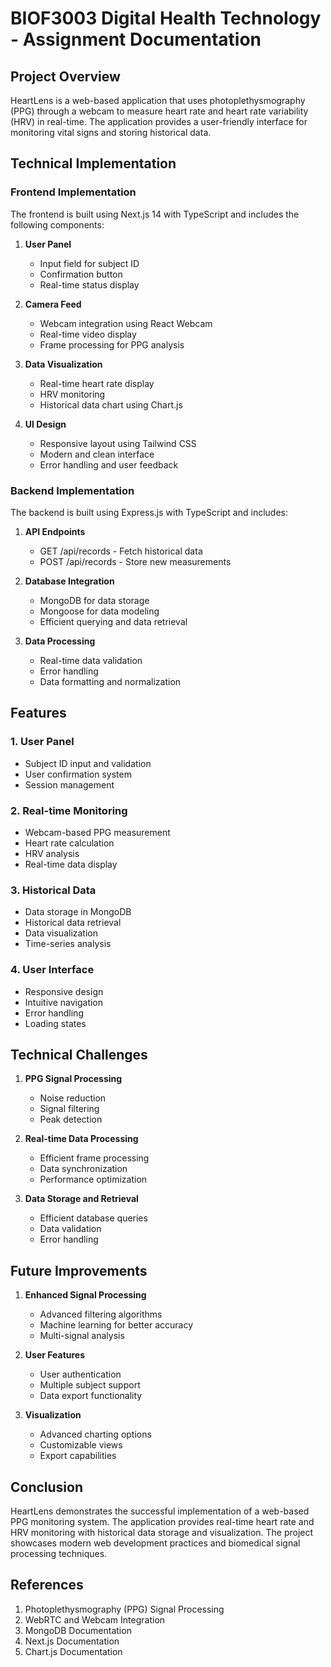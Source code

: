 # BIOF3003 Digital Health Technology - Assignment Documentation

## Project Overview

HeartLens is a web-based application that uses photoplethysmography (PPG) through a webcam to measure heart rate and heart rate variability (HRV) in real-time. The application provides a user-friendly interface for monitoring vital signs and storing historical data.

## Technical Implementation

### Frontend Implementation

The frontend is built using Next.js 14 with TypeScript and includes the following components:

1. **User Panel**
   - Input field for subject ID
   - Confirmation button
   - Real-time status display

2. **Camera Feed**
   - Webcam integration using React Webcam
   - Real-time video display
   - Frame processing for PPG analysis

3. **Data Visualization**
   - Real-time heart rate display
   - HRV monitoring
   - Historical data chart using Chart.js

4. **UI Design**
   - Responsive layout using Tailwind CSS
   - Modern and clean interface
   - Error handling and user feedback

### Backend Implementation

The backend is built using Express.js with TypeScript and includes:

1. **API Endpoints**
   - GET /api/records - Fetch historical data
   - POST /api/records - Store new measurements

2. **Database Integration**
   - MongoDB for data storage
   - Mongoose for data modeling
   - Efficient querying and data retrieval

3. **Data Processing**
   - Real-time data validation
   - Error handling
   - Data formatting and normalization

## Features

### 1. User Panel
- Subject ID input and validation
- User confirmation system
- Session management

### 2. Real-time Monitoring
- Webcam-based PPG measurement
- Heart rate calculation
- HRV analysis
- Real-time data display

### 3. Historical Data
- Data storage in MongoDB
- Historical data retrieval
- Data visualization
- Time-series analysis

### 4. User Interface
- Responsive design
- Intuitive navigation
- Error handling
- Loading states

## Technical Challenges

1. **PPG Signal Processing**
   - Noise reduction
   - Signal filtering
   - Peak detection

2. **Real-time Data Processing**
   - Efficient frame processing
   - Data synchronization
   - Performance optimization

3. **Data Storage and Retrieval**
   - Efficient database queries
   - Data validation
   - Error handling

## Future Improvements

1. **Enhanced Signal Processing**
   - Advanced filtering algorithms
   - Machine learning for better accuracy
   - Multi-signal analysis

2. **User Features**
   - User authentication
   - Multiple subject support
   - Data export functionality

3. **Visualization**
   - Advanced charting options
   - Customizable views
   - Export capabilities

## Conclusion

HeartLens demonstrates the successful implementation of a web-based PPG monitoring system. The application provides real-time heart rate and HRV monitoring with historical data storage and visualization. The project showcases modern web development practices and biomedical signal processing techniques.

## References

1. Photoplethysmography (PPG) Signal Processing
2. WebRTC and Webcam Integration
3. MongoDB Documentation
4. Next.js Documentation
5. Chart.js Documentation 
